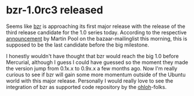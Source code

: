 # bzr-1.0rc3 released

Seems like [bzr](http://bazaar-vcs.org/) is approaching its first major release with the release of 
the third release candidate for the 1.0 series today. According to the 
respective [announcement](https://lists.ubuntu.com/archives/bazaar/2007q4/035498.html)
by Martin Pool on the bazaar-mailinglist this morning, this is supposed to be the last candidate before 
the big milestone.

I honestly wouldn't have thought that bzr would reach the big 1.0 before 
Mercurial, although I guess I could have guessed so the moment they made the
version jump from 0.1x.x to 0.9x.x a few months ago. Now I'm really curious
to see if bzr will gain some more momentum outside of the Ubuntu world
with this major release. Personally I would really love to see the integration
of bzr as supported code repository by the [ohloh](http://www.ohloh.net/)-folks.